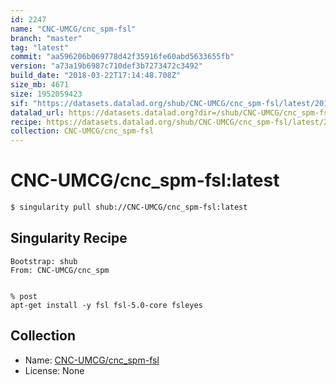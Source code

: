 ```yaml
---
id: 2247
name: "CNC-UMCG/cnc_spm-fsl"
branch: "master"
tag: "latest"
commit: "aa596206b069778d42f35916fe60abd5633655fb"
version: "a73a19b6987c710def3b7273472c3492"
build_date: "2018-03-22T17:14:48.708Z"
size_mb: 4671
size: 1952059423
sif: "https://datasets.datalad.org/shub/CNC-UMCG/cnc_spm-fsl/latest/2018-03-22-aa596206-a73a19b6/a73a19b6987c710def3b7273472c3492.simg"
datalad_url: https://datasets.datalad.org?dir=/shub/CNC-UMCG/cnc_spm-fsl/latest/2018-03-22-aa596206-a73a19b6/
recipe: https://datasets.datalad.org/shub/CNC-UMCG/cnc_spm-fsl/latest/2018-03-22-aa596206-a73a19b6/Singularity
collection: CNC-UMCG/cnc_spm-fsl
---
```


# CNC-UMCG/cnc_spm-fsl:latest

```bash
$ singularity pull shub://CNC-UMCG/cnc_spm-fsl:latest
```

## Singularity Recipe

```singularity
Bootstrap: shub
From: CNC-UMCG/cnc_spm


% post
apt-get install -y fsl fsl-5.0-core fsleyes
```

## Collection

 - Name: [CNC-UMCG/cnc_spm-fsl](https://github.com/CNC-UMCG/cnc_spm-fsl)
 - License: None

